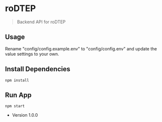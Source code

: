 # roDTEP
> Backend API for roDTEP


## Usage
Rename "config/config.example.env" to "config/config.env" and update the value settings to your own.

## Install Dependencies
```
npm install
```

## Run App
```
npm start
```

- Version 1.0.0


